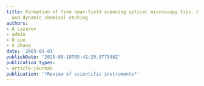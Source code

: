 ```yaml
---
title: Formation of fine near-field scanning optical microscopy tips. Part I. By static
  and dynamic chemical etching
authors:
- A Lazarev
- admin
- Q Luo
- X Zhang
date: '2003-01-01'
publishDate: '2025-09-18T05:41:20.377548Z'
publication_types:
- article-journal
publication: '*Review of scientific instruments*'
---
```

